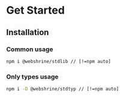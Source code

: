 # Get Started

## Installation

### Common usage
```bash
npm i @webshrine/stdlib // [!=npm auto]
```

### Only types usage
```bash
npm i -D @webshrine/stdtyp // [!=npm auto]
```
